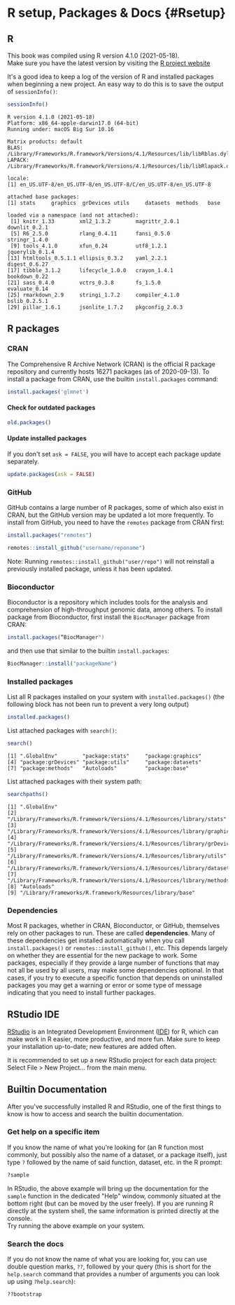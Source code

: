 # R setup, Packages & Docs {#Rsetup}



## R

This book was compiled using R version 4.1.0 (2021-05-18).  
Make sure you have the latest version by visiting the [R project website](https://www.r-project.org)

It's a good idea to keep a log of the version of R and installed packages when beginning a new project. An easy way to do this is to save the output of `sessionInfo()`:


```r
sessionInfo()
```

```
R version 4.1.0 (2021-05-18)
Platform: x86_64-apple-darwin17.0 (64-bit)
Running under: macOS Big Sur 10.16

Matrix products: default
BLAS:   /Library/Frameworks/R.framework/Versions/4.1/Resources/lib/libRblas.dylib
LAPACK: /Library/Frameworks/R.framework/Versions/4.1/Resources/lib/libRlapack.dylib

locale:
[1] en_US.UTF-8/en_US.UTF-8/en_US.UTF-8/C/en_US.UTF-8/en_US.UTF-8

attached base packages:
[1] stats     graphics  grDevices utils     datasets  methods   base     

loaded via a namespace (and not attached):
 [1] knitr_1.33        xml2_1.3.2        magrittr_2.0.1    downlit_0.2.1    
 [5] R6_2.5.0          rlang_0.4.11      fansi_0.5.0       stringr_1.4.0    
 [9] tools_4.1.0       xfun_0.24         utf8_1.2.1        jquerylib_0.1.4  
[13] htmltools_0.5.1.1 ellipsis_0.3.2    yaml_2.2.1        digest_0.6.27    
[17] tibble_3.1.2      lifecycle_1.0.0   crayon_1.4.1      bookdown_0.22    
[21] sass_0.4.0        vctrs_0.3.8       fs_1.5.0          evaluate_0.14    
[25] rmarkdown_2.9     stringi_1.7.2     compiler_4.1.0    bslib_0.2.5.1    
[29] pillar_1.6.1      jsonlite_1.7.2    pkgconfig_2.0.3  
```

## R packages

### CRAN

The Comprehensive R Archive Network (CRAN) is the official R package repository and currently hosts 16271 packages (as of 2020-09-13). To install a package from CRAN, use the builtin `install.packages` command:

```r
install.packages('glmnet')
```

#### Check for outdated packages


```r
old.packages()
```

#### Update installed packages

If you don't set `ask = FALSE`, you will have to accept each package update separately.


```r
update.packages(ask = FALSE)
```

### GitHub

GitHub contains a large number of R packages, some of which also exist in CRAN, but the GitHub version may be updated a lot more frequently. To install from GitHub, you need to have the `remotes` package from CRAN first:


```r
install.packages("remotes")
```


```r
remotes::install_github("username/reponame")
```

Note: Running `remotes::install_github("user/repo")` will not reinstall a previously installed package, unless it has been updated.

### Bioconductor

Bioconductor is a repository which includes tools for the analysis and comprehension of high-throughput genomic data, among others. To install package from Bioconductor, first install the `BiocManager` package from CRAN:


```r
install.packages(“BiocManager")
```

and then use that similar to the builtin `install.packages`:


```r
BiocManager::install("packageName")
```

### Installed packages

List all R packages installed on your system with `installed.packages()` (the following block has not been run to prevent a very long output)


```r
installed.packages()
```

List attached packages with `search()`:


```r
search()
```

```
[1] ".GlobalEnv"        "package:stats"     "package:graphics" 
[4] "package:grDevices" "package:utils"     "package:datasets" 
[7] "package:methods"   "Autoloads"         "package:base"     
```

List attached packages with their system path:


```r
searchpaths()
```

```
[1] ".GlobalEnv"                                                              
[2] "/Library/Frameworks/R.framework/Versions/4.1/Resources/library/stats"    
[3] "/Library/Frameworks/R.framework/Versions/4.1/Resources/library/graphics" 
[4] "/Library/Frameworks/R.framework/Versions/4.1/Resources/library/grDevices"
[5] "/Library/Frameworks/R.framework/Versions/4.1/Resources/library/utils"    
[6] "/Library/Frameworks/R.framework/Versions/4.1/Resources/library/datasets" 
[7] "/Library/Frameworks/R.framework/Versions/4.1/Resources/library/methods"  
[8] "Autoloads"                                                               
[9] "/Library/Frameworks/R.framework/Resources/library/base"                  
```

### Dependencies

Most R packages, whether in CRAN, Bioconductor, or GitHub, themselves rely on other packages to run. These are called **dependencies**. Many of these dependencies get installed automatically when you call `install.packages()` or `remotes::install_github()`, etc. This depends largely on whether they are essential for the new package to work. Some packages, especially if they provide a large number of functions that may not all be used by all users, may make some dependencies optional. In that cases, if you try to execute a specific function that depends on uninstalled packages you may get a warning or error or some type of message indicating that you need to install further packages.

## RStudio IDE

[RStudio](https://rstudio.com/) is an Integrated Development Environment ([IDE](https://en.wikipedia.org/wiki/Integrated_development_environment)) for R, which can make work in R easier, more productive, and more fun. Make sure to keep your installation up-to-date; new features are added often.  

It is recommended to set up a new RStudio project for each data project: Select File > New Project... from the main menu.


## Builtin Documentation

After you've successfully installed R and RStudio, one of the first things to know is how to access and search the builtin documentation.  

### Get help on a specific item

If you know the name of what you're looking for (an R function most commonly, but possibly also the name of a dataset, or a package itself), just type `?` followed by the name of said function, dataset, etc. in the R prompt:


```r
?sample
```

In RStudio, the above example will bring up the documentation for the `sample` function in the dedicated "Help" window, commonly situated at the bottom right (but can be moved by the user freely). If you are running R directly at the system shell, the same information is printed directly at the console.  
Try running the above example on your system.

### Search the docs

If you do not know the name of what you are looking for, you can use double question marks, `??`, followed by your query (this is short for the `help.search` command that provides a number of arguments you can look up using `?help.search`):


```r
??bootstrap
```
